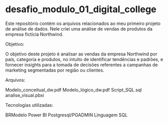 # desafio_modulo_01_digital_college

Este repositório contém os arquivos relacionados ao meu primeiro projeto de análise de dados. Nele criei uma análise de vendas de produtos da empresa fictícia Northwind.

Objetivo: 

O objetivo deste projeto é analisar as vendas da empresa Northwind por país, categoria e produtos, no intuito de identificar tendências e padrões, e fornecer insights para a tomada de decisões referentes a campanhas de marketing segmentadas por região ou clientes. 

Arquivos:

Modelo_conceitual_dw.pdf
Modelo_lógico_dw.pdf
Script_SQL.sql 
analise_visual.pbxi


Tecnologias utilizadas:

BRModelo
Power BI 
Postgresql/PGADMIN
Linguagem SQL
